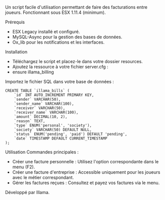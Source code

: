 Un script facile d'utilisation permettant de faire des facturations entre joueurs. Fonctionnant sous ESX 1.11.4 (minimum). 

Prérequis

- ESX Legacy installé et configuré.
- MySQL-Async pour la gestion des bases de données.
- Ox_lib pour les notifications et les interfaces.

Installation

- Téléchargez le script et placez-le dans votre dossier resources.
- Ajoutez la ressource à votre fichier server.cfg :
- ensure illama_billing

Importez le fichier SQL dans votre base de données :

    CREATE TABLE `illama_bills` (
        `id` INT AUTO_INCREMENT PRIMARY KEY,
        `sender` VARCHAR(50),
        `sender_name` VARCHAR(100),
        `receiver` VARCHAR(50),
        `receiver_name` VARCHAR(100),
        `amount` DECIMAL(10, 2),
        `reason` TEXT,
        `type` ENUM('personal', 'society'),
        `society` VARCHAR(50) DEFAULT NULL,
        `status` ENUM('pending', 'paid') DEFAULT 'pending',
        `date` TIMESTAMP DEFAULT CURRENT_TIMESTAMP
    );

Utilisation
Commandes principales :

- Créer une facture personnelle : Utilisez l'option correspondante dans le menu (F2).
- Créer une facture d'entreprise : Accessible uniquement pour les joueurs avec le métier correspondant.
- Gérer les factures reçues : Consultez et payez vos factures via le menu.

Développé par Illama.
